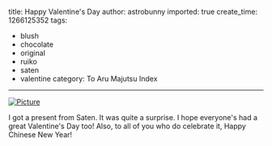 title: Happy Valentine's Day
author: astrobunny
imported: true
create_time: 1266125352
tags:
- blush
- chocolate
- original
- ruiko
- saten
- valentine
category: To Aru Majutsu Index
---
 [![](wp-uploads/2010/02/wpid-satenvalentinesml.JPG "Picture")](/images/wp-uploads/2010/02/wpid-satenvalentinesml.JPG)  
  
I got a present from Saten. It was quite a surprise. I hope everyone's had a great Valentine's Day too! Also, to all of you who do celebrate it, Happy Chinese New Year!